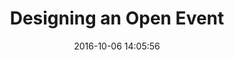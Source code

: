 ---
layout: page
title: "Designing an Open Event"
date: 2016-10-06 14:05:56
time: "50-70 mins"
following: _articles/running-awesome-community-events/event-planning-and-facilitation.md
---